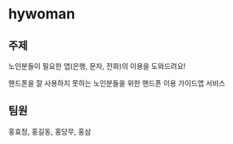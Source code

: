 # hywoman

## 주제
노인분들이 필요한 앱(은행, 문자, 전화)의 이용을 도와드려요!

핸드폰을 잘 사용하지 못하는 노인분들을 위한 핸드폰 이용 가이드앱 서비스

## 팀원
홍효정, 홍길동, 홍당무, 홍삼
